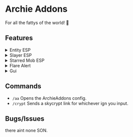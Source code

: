 # **Archie Addons**
For all the fattys of the world! :pregnant_man:

## Features
<details>
<summary>Entity ESP</summary>

 * Renders a esp over your selection of entities
 * Style and colour of the esp is totally customizable
</details>
<details>
<summary>Slayer ESP</summary>

* Similar to the Entity ESP, however this one is set to all slayer bosses (working on making it only affect YOUR boss)
* Style and colour is customizeable for this too
</details>
<details>
<summary>Starred Mob ESP</summary>

* Starred Dungeon Mobs will have a ESP-Box rendered over them (still need to finish working on this :/)
* Style and colour is yet again customizeable
</details>
<details>
<summary>Flare Alert</summary>

* Sends a title on screen when your flare expires (Alert, Warning, SOS)
</details>
<details>
<summary>Gui</summary>

* Atm we have 1 overlay, that being the Flare Alert overlay. More will be added as we add more features!
</details>

## Commands
- `/aa` Opens the ArchieAddons config.
- `/crypt` Sends a skycrypt link for whichever ign you input.

## Bugs/Issues
there aint none SON.